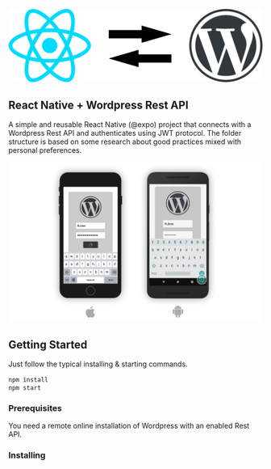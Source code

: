 ![React Native Wordpress Api](assets/github/logo.png)
## React Native + Wordpress Rest API

A simple and reusable React Native (@expo) project that connects with a Wordpress Rest API and authenticates using JWT protocol. The folder structure is based on some research about good practices mixed with personal preferences.

![iOs and Android screens](assets/github/screens1.png)

## Getting Started
Just follow the typical installing & starting commands.
```
npm install
npm start
```

### Prerequisites

You need a remote online installation of Wordpress with an enabled Rest API.

### Installing
